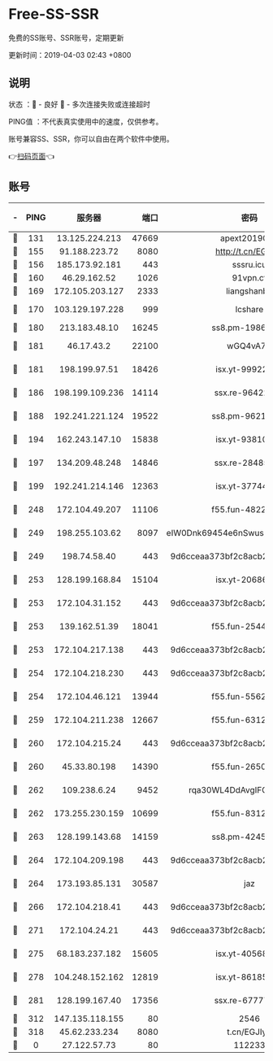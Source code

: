 # Free-SS-SSR

免费的SS账号、SSR账号，定期更新

更新时间：2019-04-03 02:43 +0800

## 说明

状态     ：🙂 - 良好 🙁 - 多次连接失败或连接超时

PING值   ：不代表真实使用中的速度，仅供参考。

账号兼容SS、SSR，你可以自由在两个软件中使用。

👉[扫码页面](https://liesauer.github.io/Free-SS-SSR/)👈

## 账号

|-|PING|服务器|端口|密码|加密方式|区域|
|:----:|:----:|:-----:|-----:|:----:|:----:|:----:|
|🙂|131|13.125.224.213|47669|apext2019001|chacha20|KR|
|🙂|155|91.188.223.72|8080|http://t.cn/EGJIyrl|rc4-md5|RU|
|🙂|156|185.173.92.181|443|sssru.icu|rc4-md5|RU|
|🙂|160|46.29.162.52|1026|91vpn.cf|rc4-md5|RU|
|🙂|169|172.105.203.127|2333|liangshanbo|chacha20|JP|
|🙂|170|103.129.197.228|999|lcshare|aes-256-cfb|US|
|🙂|180|213.183.48.10|16245|ss8.pm-19866827|rc4-md5|RU|
|🙂|181|46.17.43.2|22100|wGQ4vA7D|aes-256-gcm|RU|
|🙂|181|198.199.97.51|18426|isx.yt-99922501|aes-256-cfb|US|
|🙂|186|198.199.109.236|14114|ssx.re-96422540|aes-256-cfb|US|
|🙂|188|192.241.221.124|19522|ss8.pm-96213519|aes-256-cfb|US|
|🙂|194|162.243.147.10|15838|isx.yt-93810890|aes-256-cfb|US|
|🙂|197|134.209.48.248|14846|ssx.re-28485057|aes-256-cfb|US|
|🙂|199|192.241.214.146|12363|isx.yt-37744091|aes-256-cfb|US|
|🙂|248|172.104.49.207|11106|f55.fun-48229591|aes-256-cfb|SG|
|🙂|249|198.255.103.62|8097|eIW0Dnk69454e6nSwuspv9DmS201tQ0D|aes-256-cfb|US|
|🙂|249|198.74.58.40|443|9d6cceaa373bf2c8acb22e60b6a58be6|aes-256-cfb|US|
|🙂|253|128.199.168.84|15104|isx.yt-20686254|aes-256-cfb|SG|
|🙂|253|172.104.31.152|443|9d6cceaa373bf2c8acb22e60b6a58be6|aes-256-cfb|US|
|🙂|253|139.162.51.39|18041|f55.fun-25447232|aes-256-cfb|SG|
|🙂|253|172.104.217.138|443|9d6cceaa373bf2c8acb22e60b6a58be6|aes-256-cfb|US|
|🙂|254|172.104.218.230|443|9d6cceaa373bf2c8acb22e60b6a58be6|aes-256-cfb|US|
|🙂|254|172.104.46.121|13944|f55.fun-55622382|aes-256-cfb|SG|
|🙂|259|172.104.211.238|12667|f55.fun-63129226|aes-256-cfb|US|
|🙂|260|172.104.215.24|443|9d6cceaa373bf2c8acb22e60b6a58be6|aes-256-cfb|US|
|🙂|260|45.33.80.198|14390|f55.fun-26508924|aes-256-cfb|US|
|🙂|262|109.238.6.24|9452|rqa30WL4DdAvgIFG6Fs3znzTa|aes-256-cfb|FR|
|🙂|262|173.255.230.159|10699|f55.fun-83126038|aes-256-cfb|US|
|🙂|263|128.199.143.68|14159|ss8.pm-42455845|aes-256-cfb|SG|
|🙂|264|172.104.209.198|443|9d6cceaa373bf2c8acb22e60b6a58be6|aes-256-cfb|US|
|🙂|264|173.193.85.131|30587|jaz|aes-256-cfb|US|
|🙂|266|172.104.218.41|443|9d6cceaa373bf2c8acb22e60b6a58be6|aes-256-cfb|US|
|🙂|271|172.104.24.21|443|9d6cceaa373bf2c8acb22e60b6a58be6|aes-256-cfb|US|
|🙂|275|68.183.237.182|15605|isx.yt-40568030|aes-256-cfb|SG|
|🙂|278|104.248.152.162|12819|isx.yt-86185097|aes-256-cfb|SG|
|🙂|281|128.199.167.40|17356|ssx.re-67777927|aes-256-cfb|SG|
|🙂|312|147.135.118.155|80|2546|chacha20|US|
|🙂|318|45.62.233.234|8080|t.cn/EGJIyrl|rc4-md5|CA|
|🙁|0|27.122.57.73|80|112233|chacha20|HK|
